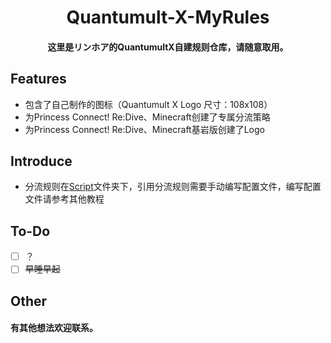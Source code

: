 <h1 align="center">
Quantumult-X-MyRules
</h1>

<h4 align="center">这里是リンホア的QuantumultX自建规则仓库，请随意取用。</h4>

## Features

- 包含了自己制作的图标（Quantumult X Logo 尺寸：108x108）
- 为Princess Connect! Re:Dive、Minecraft创建了专属分流策略
- 为Princess Connect! Re:Dive、Minecraft基岩版创建了Logo

## Introduce

- 分流规则在[Script](https://github.com/SakuraRinhoa/Quantumult-X-MyRules/tree/main/Script)文件夹下，引用分流规则需要手动编写配置文件，编写配置文件请参考其他教程


## To-Do

- [ ] ？
- [ ] ~~早睡早起~~

## Other

<h4>有其他想法欢迎联系。</h4>
